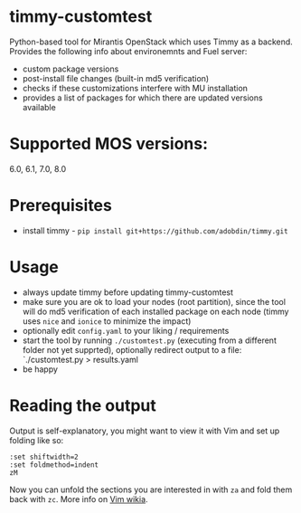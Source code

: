 # timmy-customtest
Python-based tool for Mirantis OpenStack which uses Timmy as a backend. Provides the following info about environemnts and Fuel server:
- custom package versions
- post-install file changes (built-in md5 verification)
- checks if these customizations interfere with MU installation
- provides a list of packages for which there are updated versions available

# Supported MOS versions:
6.0, 6.1, 7.0, 8.0

# Prerequisites
- install timmy - `pip install git+https://github.com/adobdin/timmy.git`

# Usage
- always update timmy before updating timmy-customtest
- make sure you are ok to load your nodes (root partition), since the tool will do md5 verification of each installed package on each node (timmy uses `nice` and `ionice` to minimize the impact)
- optionally edit `config.yaml` to your liking / requirements
- start the tool by running `./customtest.py` (executing from a different folder not yet supprted), optionally redirect output to a file: `./customtest.py > results.yaml
- be happy

# Reading the output
Output is self-explanatory, you might want to view it with Vim and set up folding like so:
```
:set shiftwidth=2
:set foldmethod=indent
zM
```
Now you can unfold the sections you are interested in with `za` and fold them back with `zc`. More info on [Vim wikia](http://vim.wikia.com/wiki/Folding).
